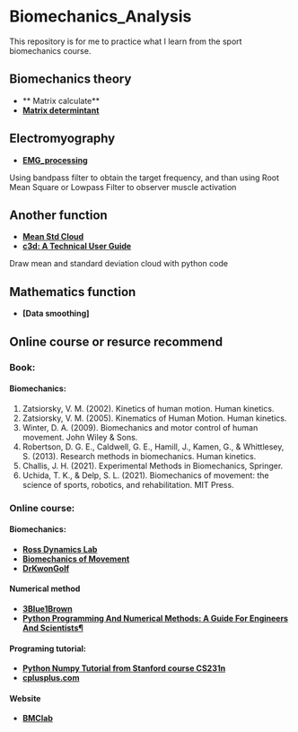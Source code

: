 # Biomechanics_Analysis
This repository is for me to practice what I learn from the sport biomechanics course.

## Biomechanics theory
- ** Matrix calculate**
- **[Matrix determintant](https://github.com/ziy900409/Biomechanics_Analysis/blob/main/BiomechanicsCourse/determinant.ipynb)** 

## Electromyography
- **[EMG_processing](https://github.com/ziy900409/Biomechanics_Analysis/blob/main/TeachingFile/EMG_processing.ipynb)**

Using bandpass filter to obtain the target frequency, and than using Root Mean Square or Lowpass Filter to observer muscle activation

## Another function
- **[Mean Std Cloud](https://github.com/ziy900409/Biomechanics_Analysis/blob/main/TeachingFile/std_mean.ipynb)**
- **[c3d: A Technical User Guide](https://www.c3d.org/docs/C3D_User_Guide.pdf#search=%22FORCE_PLATFORM%22)**

Draw mean and standard deviation cloud with python code

## Mathematics function
- **[Data smoothing]**

## Online course or resurce recommend
### Book:
#### Biomechanics:
1. Zatsiorsky, V. M. (2002). Kinetics of human motion. Human kinetics.
2. Zatsiorsky, V. M. (2005). Kinematics of Human Motion. Human kinetics.
3. Winter, D. A. (2009). Biomechanics and motor control of human movement. John Wiley & Sons.
4. Robertson, D. G. E., Caldwell, G. E., Hamill, J., Kamen, G., & Whittlesey, S. (2013). Research methods in biomechanics. Human kinetics.
5. Challis, J. H. (2021). Experimental Methods in Biomechanics, Springer.
6. Uchida, T. K., & Delp, S. L. (2021). Biomechanics of movement: the science of sports, robotics, and rehabilitation. MIT Press. 

### Online course:
#### Biomechanics:
- **[Ross Dynamics Lab](https://www.youtube.com/c/RossDynamicsLab)**
- **[Biomechanics of Movement](https://www.youtube.com/channel/UCDNGy0KKNLQ-ztcL5h2Z6zA)**
- **[DrKwonGolf](https://www.youtube.com/channel/UCwCWfCapZNK_ulayYNTBJxQ)**

#### Numerical method
- **[3Blue1Brown](https://www.youtube.com/c/3blue1brown)**
- **[Python Programming And Numerical Methods: A Guide For Engineers And Scientists¶](https://pythonnumericalmethods.berkeley.edu/notebooks/Index.html)**

#### Programing tutorial:
- **[Python Numpy Tutorial from Stanford course CS231n](https://cs231n.github.io/python-numpy-tutorial/)**
- **[cplusplus.com](https://cplusplus.com/doc/tutorial/)**

#### Website
- **[BMClab](https://github.com/BMClab/BMC)**


